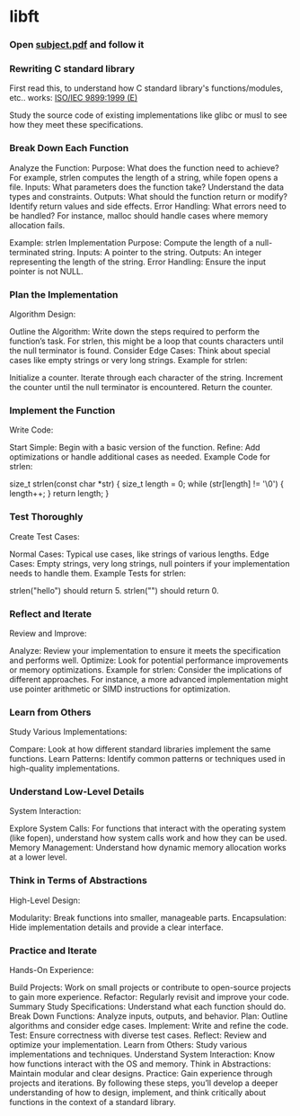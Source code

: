 # libft
### Open <a href="https://github.com/datodotio/libft/blob/main/subject.pdf" target="_blank">subject.pdf</a> and follow it

### Rewriting C standard library

First read this, to understand how C standard library's functions/modules, etc.. works: <a href="https://www.dii.uchile.cl/~daespino/files/Iso_C_1999_definition.pdf" target="_blank">ISO/IEC 9899:1999 (E)</a>

Study the source code of existing implementations like glibc or musl to see how they meet these specifications.

### Break Down Each Function

Analyze the Function:
Purpose: What does the function need to achieve? For example, strlen computes the length of a string, while fopen opens a file.
Inputs: What parameters does the function take? Understand the data types and constraints.
Outputs: What should the function return or modify? Identify return values and side effects.
Error Handling: What errors need to be handled? For instance, malloc should handle cases where memory allocation fails.

Example: strlen Implementation
Purpose: Compute the length of a null-terminated string.
Inputs: A pointer to the string.
Outputs: An integer representing the length of the string.
Error Handling: Ensure the input pointer is not NULL.

### Plan the Implementation

Algorithm Design:

Outline the Algorithm: Write down the steps required to perform the function’s task. For strlen, this might be a loop that counts characters until the null terminator is found.
Consider Edge Cases: Think about special cases like empty strings or very long strings.
Example for strlen:

Initialize a counter.
Iterate through each character of the string.
Increment the counter until the null terminator is encountered.
Return the counter.

### Implement the Function

Write Code:

Start Simple: Begin with a basic version of the function.
Refine: Add optimizations or handle additional cases as needed.
Example Code for strlen:

size_t strlen(const char *str) {
    size_t length = 0;
    while (str[length] != '\0') {
        length++;
    }
    return length;
}

### Test Thoroughly

Create Test Cases:

Normal Cases: Typical use cases, like strings of various lengths.
Edge Cases: Empty strings, very long strings, null pointers if your implementation needs to handle them.
Example Tests for strlen:

strlen("hello") should return 5.
strlen("") should return 0.

### Reflect and Iterate

Review and Improve:

Analyze: Review your implementation to ensure it meets the specification and performs well.
Optimize: Look for potential performance improvements or memory optimizations.
Example for strlen: Consider the implications of different approaches. For instance, a more advanced implementation might use pointer arithmetic or SIMD instructions for optimization.

### Learn from Others

Study Various Implementations:

Compare: Look at how different standard libraries implement the same functions.
Learn Patterns: Identify common patterns or techniques used in high-quality implementations.

### Understand Low-Level Details

System Interaction:

Explore System Calls: For functions that interact with the operating system (like fopen), understand how system calls work and how they can be used.
Memory Management: Understand how dynamic memory allocation works at a lower level.

### Think in Terms of Abstractions

High-Level Design:

Modularity: Break functions into smaller, manageable parts.
Encapsulation: Hide implementation details and provide a clear interface.

### Practice and Iterate

Hands-On Experience:

Build Projects: Work on small projects or contribute to open-source projects to gain more experience.
Refactor: Regularly revisit and improve your code.
Summary
Study Specifications: Understand what each function should do.
Break Down Functions: Analyze inputs, outputs, and behavior.
Plan: Outline algorithms and consider edge cases.
Implement: Write and refine the code.
Test: Ensure correctness with diverse test cases.
Reflect: Review and optimize your implementation.
Learn from Others: Study various implementations and techniques.
Understand System Interaction: Know how functions interact with the OS and memory.
Think in Abstractions: Maintain modular and clear designs.
Practice: Gain experience through projects and iterations.
By following these steps, you’ll develop a deeper understanding of how to design, implement, and think critically about functions in the context of a standard library.
